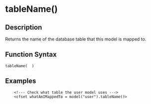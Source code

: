 # tableName()

## Description
Returns the name of the database table that this model is mapped to.

## Function Syntax
	tableName(  )



## Examples
	
		<!--- Check what table the user model uses --->
		<cfset whatAmIMappedTo = model("user").tableName()>
